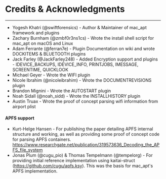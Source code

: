 # Credits & Acknowledgments
-------------------------

* Yogesh Khatri (@swiftforensics) - Author & Maintainer of mac_apt framework and plugins
* Zachary Burnham (@zmbf0r3ns1cs) - Wrote the install shell script for mac_apt on macOS and Linux
* Adam Ferrante (@ferran7e) - Plugin Documentation on wiki and wrote DOCKITEMS & BLUETOOTH plugins
* Jack Farley (@JackFarley248) - Added Encryption support and plugins - IDEVICE_BACKUPS, IDEVICE_INFO, PRINTJOBS, IMESSAGE, SCREENTIME, QUICKLOOK
* Michael Geyer - Wrote the WIFI plugin
* Nicole Ibrahim (@nicoleibrahim) - Wrote the DOCUMENTREVISIONS plugin
* Brandon Mignini - Wrote the AUTOSTART plugin
* Noah Sidall (@noah_sidd) - Wrote the INSTALLHISTORY plugin
* Austin Truax - Wrote the proof of concept parsing wifi information from airport plist

#### APFS support 
* Kurt-Helge Hansen - For publishing the paper detailing APFS internal structure and working, as well as providing some proof of concept code for parsing APFS containers. https://www.researchgate.net/publication/319573636_Decoding_the_APFS_file_system
* Jonas Plum (@cugu_pio) & Thomas Tempelmann (@tempelorg) - For providing initial reference implementation using kaitai-struct (https://github.com/cugu/apfs.ksy). This was the basis for mac_apt's APFS implementation.
